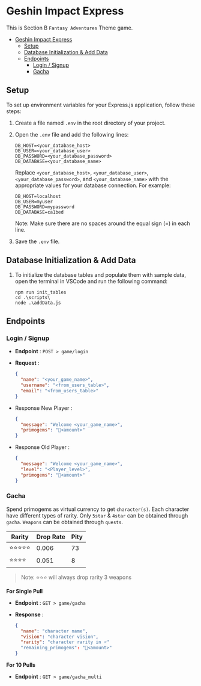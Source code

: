 # Geshin Impact Express

This is Section B `Fantasy Adventures` Theme game.

- [Geshin Impact Express](#geshin-impact-express)
  - [Setup](#setup)
  - [Database Initialization \& Add Data](#database-initialization--add-data)
  - [Endpoints](#endpoints)
    - [Login / Signup](#login--signup)
    - [Gacha](#gacha)

## Setup

To set up environment variables for your Express.js application, follow these steps:

1. Create a file named `.env` in the root directory of your project.
2. Open the `.env` file and add the following lines:

   ```
   DB_HOST=<your_database_host>
   DB_USER=<your_database_user>
   DB_PASSWORD=<your_database_password>
   DB_DATABASE=<your_database_name>
   ```

   Replace `<your_database_host>`, `<your_database_user>`, `<your_database_password>`, and `<your_database_name>` with the appropriate values for your database connection.
   For example:

   ```
   DB_HOST=localhost
   DB_USER=myuser
   DB_PASSWORD=mypassword
   DB_DATABASE=ca1bed
   ```

   Note: Make sure there are no spaces around the equal sign (=) in each line.

3. Save the `.env` file.

## Database Initialization & Add Data

1. To initialize the database tables and populate them with sample data, open the terminal in VSCode and run the following command:

   ```
   npm run init_tables
   cd .\scripts\
   node .\addData.js
   ```

## Endpoints

### Login / Signup

- **Endpoint** : `POST > game/login`
- **Request** :

  ```json
  {
    "name": "<your_game_name>",
    "username": "<from_users_table>",
    "email": "<from_users_table>"
  }
  ```

- Response New Player :
  ```json
  {
    "message": "Welcome <your_game_name>",
    "primogems": "💎<amount>"
  }
  ```
- Response Old Player :
  ```json
  {
    "message": "Welcome <your_game_name>",
    "level": "<Player_level>",
    "primogems": "💎<amount>"
  }
  ```

### Gacha

Spend primogems as virtual currency to get `character(s)`. Each character have different types of rarity. Only `5star` & `4star` can be obtained through `gacha`. `Weapons` can be obtained through `quests`.

| Rarity     | Drop Rate | Pity |
| ---------- | --------- | ---- |
| ⭐⭐⭐⭐⭐ | 0.006     | 73   |
| ⭐⭐⭐⭐   | 0.051     | 8    |

> Note: ⭐⭐⭐ will always drop rarity 3 weapons

**For Single Pull**

- **Endpoint** : `GET > game/gacha`
- **Response** :

  ```json
  {
    "name": "character name",
    "vision": "character vision",
    "rarity": "character rarity in ⭐"
    "remaining_primogems": "💎<amount>"
  }
  ```

**For 10 Pulls**

- **Endpoint** : `GET > game/gacha_multi`
